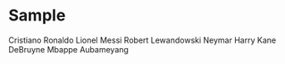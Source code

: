 # Sample

Cristiano Ronaldo
Lionel Messi
Robert Lewandowski
Neymar
Harry Kane
DeBruyne
Mbappe
Aubameyang
